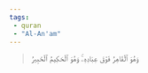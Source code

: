 ```yaml
---
tags: 
 - quran 
 - "Al-An'am"
---
```


> وَهُوَ ٱلۡقَاهِرُ فَوۡقَ عِبَادِهِۦۚ وَهُوَ ٱلۡحَكِيمُ ٱلۡخَبِيرُ
